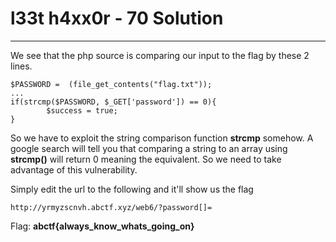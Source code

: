 # l33t h4xx0r - 70 Solution
---

We see that the php source is comparing our input to the flag by these 2 lines.

    $PASSWORD =  (file_get_contents("flag.txt"));
    ...
    if(strcmp($PASSWORD, $_GET['password']) == 0){
  			$success = true;
    }

So we have to exploit the string comparison function **strcmp** somehow. A google search will tell you that comparing a string to an array using **strcmp()** will return 0 meaning the equivalent. So we need to take advantage of this vulnerability.

Simply edit the url to the following and it'll show us the flag

`http://yrmyzscnvh.abctf.xyz/web6/?password[]=`

Flag: **abctf{always_know_whats_going_on}**
